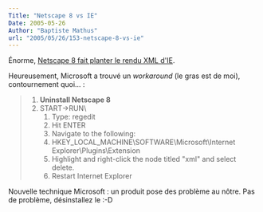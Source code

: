 ```yaml
---
Title: "Netscape 8 vs IE"
Date: 2005-05-26
Author: "Baptiste Mathus"
url: "2005/05/26/153-netscape-8-vs-ie"
---
```




Énorme, [Netscape 8 fait planter le rendu XML
d'IE](http://blogs.msdn.com/ie/archive/2005/05/25/421763.aspx).

Heureusement, Microsoft a trouvé un *workaround* (le gras est de moi),
contournement quoi... :

> 1.  **Uninstall Netscape 8**
> 2.  START-\>RUN\
>     1.  Type: regedit
>     2.  Hit ENTER
>     3.  Navigate to the following:
>     4.  HKEY\_LOCAL\_MACHINE\\SOFTWARE\\Microsoft\\Internet
>         Explorer\\Plugins\\Extension
>     5.  Highlight and right-click the node titled "xml" and select
>         delete.
>     6.  Restart Internet Explorer
>
Nouvelle technique Microsoft : un produit pose des problème au nôtre.
Pas de problème, désinstallez le :-D

